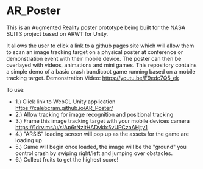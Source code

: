 # AR_Poster
This is an Augmented Reality poster prototype being built for the NASA SUITS project based on ARWT for Unity. 

It allows the user to click a link to a github pages site which will allow them to scan an image tracking target on a physical poster at conference or demonstration 
event with their mobile device. The poster can then be overlayed with videos, animations and mini games. This repository contains a simple demo of a basic crash 
bandicoot game running based on a mobile tracking target. 
Demonstration Video: https://youtu.be/F9edc7Q5_ek

To use:
- 1.) Click link to WebGL Unity application
  https://calebcram.github.io/AR_Poster/
- 2.) Allow tracking for image recognition and positional tracking
- 3.) Frame this image tracking target with your mobile devices camera    
 https://1drv.ms/u/s!Ap6rNzitHADvklx5vUPCzaAHjty1
- 4.) "ARSIS" loading screen will pop up as the assets for the game are loading up
- 5.) Game will begin once loaded, the image will be the "ground" you control crash by swiping right/left and jumping over obstacles.
- 6.) Collect fruits to get the highest score!


